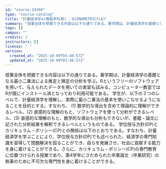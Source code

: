 ```yaml
---
id: "course:24204"
type: "course-catalog"
title: "計量経済学a(環経学科用) ／ECONOMETRICS(A)"
summary: "授業全体を把握できる内容は以下の通りである。春学期は、計量経済学の基礎となる最小二乗法による推定と検定の分析を学ぶ。Rというフリーのソフトウェアを用いて、与えられたデータを用いての実習も試みる。コンピューター教室ではRが既にインストール済と…"
tags: []
campus: ""
credits: 2
instructors: []
license: " "
version:
  created_at: "2025-10-09T03:48:57Z"
  updated_at: "2025-10-09T03:48:57Z"
---
```


授業全体を把握できる内容は以下の通りである。春学期は、計量経済学の基礎となる最小二乗法による推定と検定の分析を学ぶ。Rというフリーのソフトウェアを用いて、与えられたデータを用いての実習も試みる。コンピューター教室ではRが既にインストール済となっており利用可能である。 学生が、以下の３つのレベルで、計量経済学を理解し、実際に最小二乗法の基本を使いこなせるようになることを目的とする。すなわち、 (1) 数学的な導出を含めて理論的に理解ができるレベル、(2) 直感的な理解のもと、ソフトウェアを使って分析ができるレベル、(3) 直感的な理解のもと、数学的な導出も分析もできないが、書籍・論文に記された分析結果を解釈できるレベルというものである。 学位授与方針(DP)とカリキュラム・ポリシー(CP)との関係は以下のとおりである。すなわち、計量経済学を学ぶことにより、学位授与方針(DP)でも述べられた、経済学の専門知識を習得して問題解決を図ることができ、自らを発展させ、社会に貢献する能力を身に着けることができる。さらに、カリキュラム・ポリシー(CP)の専門教育に位置づけられる授業であり、第4学年にさだめられた卒業論文（卒業研究）の執筆のために不可欠な専門性を身に着けることができる。
